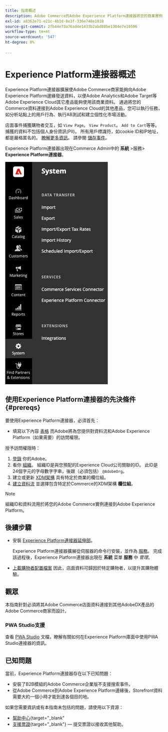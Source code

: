 ```yaml
---
title: 指南概述
description: Adobe Commerce的Adobe Experience Platform連接器將您的商業實例連接到其他Adobe Experience Cloud產品。
exl-id: a8362e71-e21c-4b1d-8e3f-336e748e1018
source-git-commit: 2fb44e73a76ad4e1433b2abd88be1304e7e10596
workflow-type: tm+mt
source-wordcount: '547'
ht-degree: 0%

---
```


# Experience Platform連接器概述

Experience Platform連接器擴展使Adobe Commerce商家能夠向Adobe Experience Platform邊緣發送資料，以便Adobe Analytics和Adobe Target等Adobe Experience Cloud其它產品能夠使用該商業資料。 通過將您的Commerce資料連接到Adobe Experience Cloud的其他產品，您可以執行任務，如分析站點上的用戶行為、執行AB測試和建立個性化市場活動。

店面事件捕獲購物者交互，如 `View Page`。 `View Product`。 `Add to Cart`等等。 捕獲的資料不包括個人身份資訊(PII)。 所有用戶標識符，如cookie ID和IP地址，都是嚴格匿名的。 [瞭解更多資訊](https://www.adobe.com/privacy/experience-cloud.html)。 請參閱 [儲存事件](events.md)。

Experience Platform連接器出現在Commerce Admin中的 **系統** >服務> **Experience Platform連接器**。

![Experience Platform連接器擴展管理視圖](assets/epc-adminui.png)

## 使用Experience Platform連接器的先決條件 {#prereqs}

要使用Experience Platform連接器，必須首先：

- 填寫以下內容 [表格](https://forms.office.com/pages/responsepage.aspx?id=Wht7-jR7h0OUrtLBeN7O4VH_dtG9hJVAk_TqGkZC2DxUM1FSWkdJOE41UVpUWUw0M1JWV0RKS1VXQi4u) 而Adobe將為您提供對資料流和Adobe Experience Platform（如果需要）的訪問權限。

授予訪問權限時：

1. [登錄](https://helpx.adobe.com/manage-account/using/access-adobe-id-account.html) 你的Adobe。
1. 看你 [組織](https://experienceleague.adobe.com/docs/core-services/interface/administration/organizations.html?lang=en#concept_EA8AEE5B02CF46ACBDAD6A8508646255)。 組織ID是與您預配的Experience Cloud公司關聯的ID。 此ID是24個字元的字母數字字串，後跟（必須包括） `@AdobeOrg`。
1. 建立或更新 [XDM架構](update-xdm.md) 具有特定於商業的欄位組。
1. [建立資料流](https://experienceleague.adobe.com/docs/experience-platform/edge/datastreams/overview.html?lang=en) 並選擇包含特定於Commerce的XDM架構 **欄位組**。

>[!NOTE]
>
> 組織ID和資料流用於將您的Adobe Commerce實例連接到Adobe Experience Platform。

## 後續步驟

- 安裝 [Experience Platform連接器延伸部](install.md)。

   Experience Platform連接器擴展從伺服器的命令行安裝，並作為 [服務](../landing/saas.md)。 完成該過程後，Experience Platform連接器出現在 **系統** 菜單 **服務** 中 _管理_。
- [上載購物者配置檔案](profile.md) 因此，店面資料可歸因於特定購物者，以提升其購物體驗。

## 觀眾

本指南針對必須將其Adobe Commerce店面資料連接到其他AdobeDX產品的Adobe Commerce商家而設計。

### PWA Studio支援

查看 [PWA Studio](https://developer.adobe.com/commerce/pwa-studio/integrations/adobe-commerce/aep/) 文檔，瞭解有關如何在Experience Platform庫面中使用PWA Studio連接器的資訊。

## 已知問題

當前，Experience Platform連接器存在以下已知問題：

- 安裝了B2B模組的Adobe Commerce企業版不支援搜索事件。
- 從Adobe Commerce到Adobe Experience Platform邊緣後，Storefront資料需要大約一個小時才能到達各個目的地。

如果您需要資訊或有本指南未包括的問題，請使用以下資源：

- [幫助中心](https://support.magento.com/hc/en-us){target=&quot;_blank&quot;
- [支援票證](https://support.magento.com/hc/en-us/articles/360000913794#submit-ticket){target=&quot;_blank&quot;} — 提交票證以接收其他幫助。
